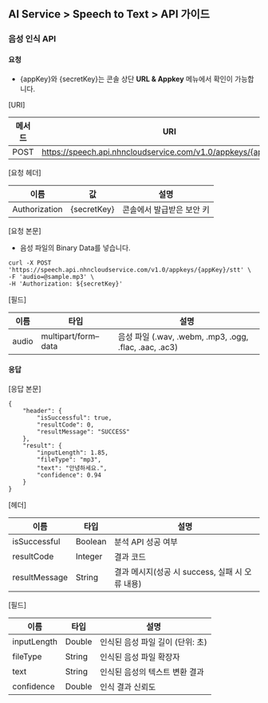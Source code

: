 ## AI Service > Speech to Text > API 가이드

### 음성 인식 API

#### 요청

- {appKey}와 {secretKey}는 콘솔 상단 **URL & Appkey** 메뉴에서 확인이 가능합니다.

[URI]

| 메서드 | URI |
|---|---|
| POST | https://speech.api.nhncloudservice.com/v1.0/appkeys/{appKey}/stt |

[요청 헤더]

| 이름 | 값 | 설명 |
|---|---|---|
| Authorization | {secretKey} | 콘솔에서 발급받은 보안 키 |

[요청 본문]

- 음성 파일의 Binary Data를 넣습니다.

```
curl -X POST 'https://speech.api.nhncloudservice.com/v1.0/appkeys/{appKey}/stt' \
-F 'audio=@sample.mp3' \
-H 'Authorization: ${secretKey}'
```

[필드]

| 이름 | 타입 | 설명 |
|---|---|---|
| audio | multipart/form–data | 음성 파일 (.wav, .webm, .mp3, .ogg, .flac, .aac, .ac3) |

#### 응답

[응답 본문]
```
{
    "header": {
        "isSuccessful": true,
        "resultCode": 0,
        "resultMessage": "SUCCESS"
    },
    "result": {
        "inputLength": 1.85,
        "fileType": "mp3",
        "text": "안녕하세요.",
        "confidence": 0.94
    }
}
```

[헤더]

| 이름 | 타입 | 설명 |
|---|---|---|
| isSuccessful | Boolean | 분석 API 성공 여부 |
| resultCode | Integer | 결과 코드 |
| resultMessage | String | 결과 메시지(성공 시 success, 실패 시 오류 내용) |

[필드]

| 이름 | 타입 | 설명 |
|---|---|---|
| inputLength | Double | 인식된 음성 파일 길이 (단위: 초) |
| fileType | String | 인식된 음성 파일 확장자 |
| text | String | 인식된 음성의 텍스트 변환 결과 |
| confidence | Double | 인식 결과 신뢰도 |